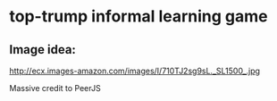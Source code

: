 # top-trump informal learning game

## Image idea:
http://ecx.images-amazon.com/images/I/710TJ2sg9sL._SL1500_.jpg

Massive credit to PeerJS
